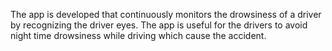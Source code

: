 The app is developed that continuously monitors the drowsiness of a driver by recognizing the driver eyes. The app is useful for the drivers to avoid night time drowsiness while driving which cause the accident.
